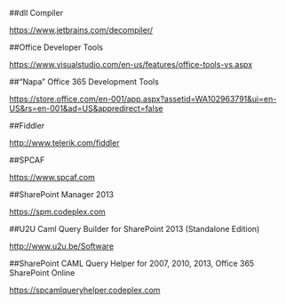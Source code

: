 ##dll Compiler

https://www.jetbrains.com/decompiler/

##Office Developer Tools

https://www.visualstudio.com/en-us/features/office-tools-vs.aspx

##“Napa” Office 365 Development Tools

https://store.office.com/en-001/app.aspx?assetid=WA102963791&ui=en-US&rs=en-001&ad=US&appredirect=false

##Fiddler

http://www.telerik.com/fiddler

##SPCAF

https://www.spcaf.com

##SharePoint Manager 2013

https://spm.codeplex.com

##U2U Caml Query Builder for SharePoint 2013 (Standalone Edition)

http://www.u2u.be/Software

##SharePoint CAML Query Helper for 2007, 2010, 2013, Office 365 SharePoint Online

https://spcamlqueryhelper.codeplex.com













